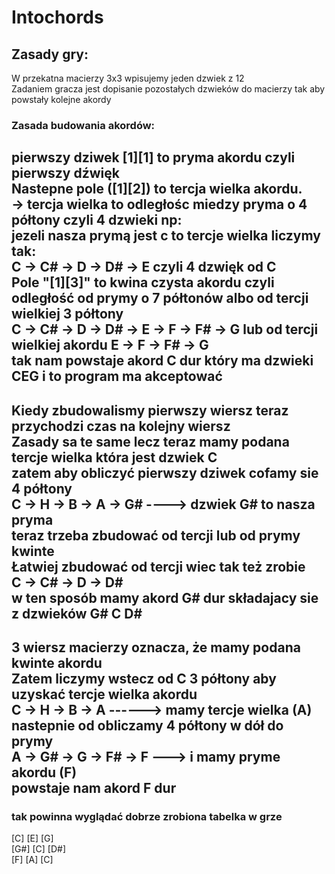 # Intochords
## Zasady gry:  

 W przekatna macierzy 3x3 wpisujemy jeden dzwiek z 12  
 Zadaniem gracza jest dopisanie pozostałych dzwieków do macierzy tak aby powstały kolejne akordy  
 ### Zasada budowania akordów:
 pierwszy dziwek [1][1] to pryma akordu czyli pierwszy dźwięk  
 Nastepne pole ([1][2]) to tercja wielka akordu.  
 -> tercja wielka to odległośc miedzy pryma o 4 półtony czyli 4 dzwieki np:  
 jezeli nasza prymą jest c to tercje wielka liczymy tak:  
 C -> C# -> D -> D# -> E czyli 4 dzwięk od C  
 Pole "[1][3]" to kwina czysta akordu czyli odległość od prymy o 7 półtonów albo od tercji wielkiej 3 półtony  
 C -> C# -> D -> D# -> E -> F -> F# -> G    lub od tercji wielkiej akordu E -> F -> F# -> G  
 tak nam powstaje akord C dur który ma dzwieki CEG i to program ma akceptować
 ------------------------------------------------------------------------------------------------------------------

 Kiedy zbudowalismy pierwszy wiersz teraz przychodzi czas na kolejny wiersz  
 Zasady sa te same lecz teraz mamy podana tercje wielka która jest dzwiek C  
 zatem aby obliczyć pierwszy dziwek cofamy sie 4 półtony  
 C -> H -> B -> A -> G#  ----> dzwiek G# to nasza pryma  
 teraz trzeba zbudować od tercji lub od prymy kwinte  
 Łatwiej zbudować od tercji wiec tak też zrobie  
 C -> C# -> D -> D#  
 w ten sposób mamy akord G# dur składajacy sie z dzwieków G# C D#  
 ------------------------------------------------------------------------------------------------------------------
 3 wiersz macierzy oznacza, że mamy podana kwinte akordu  
 Zatem liczymy wstecz od C 3 półtony aby uzyskać tercje wielka akordu  
 C -> H -> B -> A  ------> mamy tercje wielka (A)  
 nastepnie od obliczamy 4 półtony w dół do prymy  
 A -> G# -> G -> F# -> F ---> i mamy pryme akordu (F)  
 powstaje nam akord F dur  
 ------------------------------------------------------------------------------------------------------------------


 ### tak powinna wyglądać dobrze zrobiona tabelka w grze  
 [C]  [E]  [G]  
 [G#] [C]  [D#]  
 [F]  [A]  [C]

